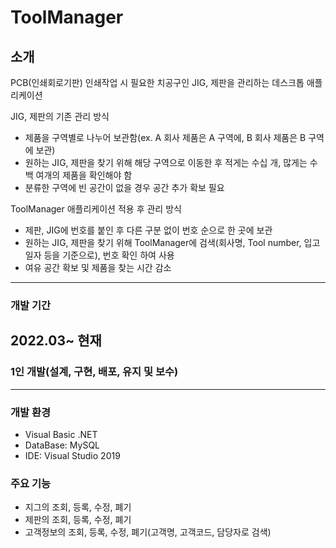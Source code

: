# ToolManager

## 소개
PCB(인쇄회로기판) 인쇄작업 시 필요한 치공구인 JIG, 제판을 관리하는 데스크톱 애플리케이션

JIG, 제판의 기존 관리 방식
- 제품을 구역별로 나누어 보관함(ex. A 회사 제품은 A 구역에, B 회사 제품은 B 구역에 보관)
- 원하는 JIG, 제판을 찾기 위해 해당 구역으로 이동한 후 적게는 수십 개, 많게는 수백 여개의 제품을 확인해야 함
- 분류한 구역에 빈 공간이 없을 경우 공간 추가 확보 필요

ToolManager 애플리케이션 적용 후 관리 방식
- 제판, JIG에 번호를 붙인 후 다른 구분 없이 번호 순으로 한 곳에 보관
- 원하는 JIG, 제판을 찾기 위해 ToolManager에 검색(회사명, Tool number, 입고일자 등을 기준으로), 번호 확인 하여 사용
- 여유 공간 확보 및 제품을 찾는 시간 감소

---

### 개발 기간
2022.03~ 현재
---
### 1인 개발(설계, 구현, 배포, 유지 및 보수)
---
### 개발 환경
- Visual Basic .NET
- DataBase: MySQL
- IDE: Visual Studio 2019

### 주요 기능
- 지그의 조회, 등록, 수정, 폐기
- 제판의 조회, 등록, 수정, 폐기
- 고객정보의 조회, 등록, 수정, 폐기(고객명, 고객코드, 담당자로 검색)

